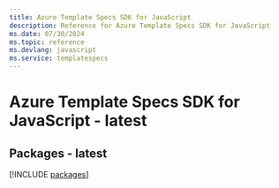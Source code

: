 ```yaml
---
title: Azure Template Specs SDK for JavaScript
description: Reference for Azure Template Specs SDK for JavaScript
ms.date: 07/30/2024
ms.topic: reference
ms.devlang: javascript
ms.service: templatespecs
---
```

# Azure Template Specs SDK for JavaScript - latest
## Packages - latest
[!INCLUDE [packages](template-specs-index.md)]